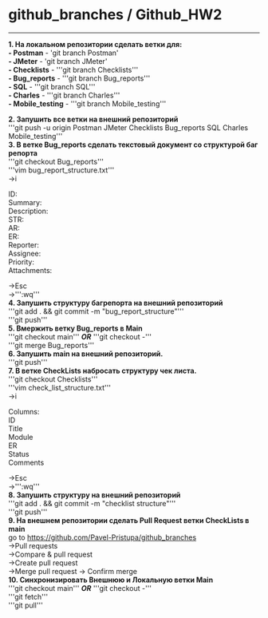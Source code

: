 # github_branches / Github_HW2
____
__1. На локальном репозитории сделать ветки для:__  
__- Postman__ - 'git branch Postman'  
__- JMeter__ - 'git branch JMeter'  
__- Checklists__ - '''git branch Checklists'''  
__- Bug_reports__ - '''git branch Bug_reports'''  
__- SQL__ - '''git branch SQL'''  
__- Charles__ - '''git branch Charles'''  
__- Mobile_testing__ - '''git branch Mobile_testing'''  
  
__2. Запушить все ветки на внешний репозиторий__  
'''git push -u origin Postman JMeter Checklists Bug_reports SQL Charles Mobile_testing'''  
__3. В ветке Bug_reports сделать текстовый документ со структурой баг репорта__  
'''git checkout Bug_reports'''  
'''vim bug_report_structure.txt'''  
->i  
  
ID:  
Summary:  
Description:  
STR:  
AR:  
ER:  
Reporter:  
Assignee:  
Priority:  
Attachments:  
  
->Esc  
->''':wq'''  
__4. Запушить структуру багрепорта на внешний репозиторий__  
'''git add . && git commit -m "bug_report_structure"'''  
'''git push'''  
__5. Вмержить ветку Bug_reports в Main__  
'''git checkout main''' ___OR___ '''git checkout -'''  
'''git merge Bug_reports'''  
__6. Запушить main на внешний репозиторий.__  
'''git push'''  
__7. В ветке CheckLists набросать структуру чек листа.__  
'''git checkout Checklists'''  
'''vim check_list_structure.txt'''  
->i  
  
Columns:  
ID  
Title  
Module  
ER  
Status  
Comments  
  
->Esc  
->''':wq'''  
__8. Запушить структуру на внешний репозиторий__  
'''git add . && git commit -m "checklist structure"'''  
'''git push'''  
__9. На внешнем репозитории сделать Pull Request ветки CheckLists в main__  
go to https://github.com/Pavel-Pristupa/github_branches  
->Pull requests  
->Compare & pull request  
->Create pull request  
->Merge pull request -> Confirm merge  
__10. Синхронизировать Внешнюю и Локальную ветки Main__  
'''git checkout main''' ___OR___ '''git checkout -'''  
'''git fetch'''  
'''git pull'''  
